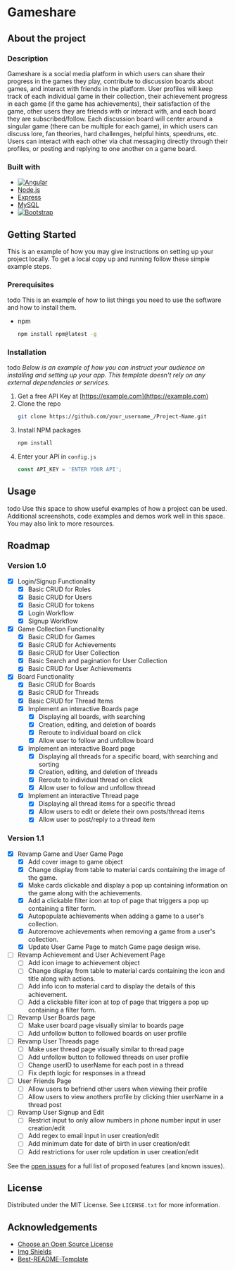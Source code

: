 # Gameshare

<!-- About the project -->

## About the project

### Description
Gameshare is a social media platform in which users can share their progress in the games they play,
contribute to discussion boards about games, and interact with friends in the platform. User profiles will keep track of each individual game in their collection, their achievement progress in each game (if the game has achievements), their satisfaction of the game, other users they are friends with or interact with, and each board they are subscribed/follow. Each discussion board will center around a singular game (there can be multiple for each game), in which users can discuss lore, fan theories, hard challenges, helpful hints, speedruns, etc. Users can interact with each other via chat messaging directly through their profiles, or posting and replying to one another on a game board.

### Built with

* [![Angular][Angular.io]][Angular-url]
* [Node.js][Node-url]
* [Express][Express-url]
* [MySQL][MySQL-url]
* [![Bootstrap][Bootstrap.com]][Bootstrap-url]

<!-- GETTING STARTED -->
## Getting Started

This is an example of how you may give instructions on setting up your project locally.
To get a local copy up and running follow these simple example steps.

<!-- Prerequisites -->
### Prerequisites

todo
This is an example of how to list things you need to use the software and how to install them.
* npm
  ```sh
  npm install npm@latest -g
  ```

<!-- Installation -->
### Installation

todo
_Below is an example of how you can instruct your audience on installing and setting up your app. This template doesn't rely on any external dependencies or services._

1. Get a free API Key at [https://example.com](https://example.com)
2. Clone the repo
   ```sh
   git clone https://github.com/your_username_/Project-Name.git
   ```
3. Install NPM packages
   ```sh
   npm install
   ```
4. Enter your API in `config.js`
   ```js
   const API_KEY = 'ENTER YOUR API';
   ```

<!-- USAGE EXAMPLES -->
## Usage
todo
Use this space to show useful examples of how a project can be used. Additional screenshots, code examples and demos work well in this space. You may also link to more resources.

<!-- ROADMAP -->
## Roadmap

### Version 1.0
- [x] Login/Signup Functionality
  - [x] Basic CRUD for Roles
  - [x] Basic CRUD for Users
  - [x] Basic CRUD for tokens
  - [x] Login Workflow
  - [x] Signup Workflow
- [x] Game Collection Functionality
  - [x] Basic CRUD for Games
  - [x] Basic CRUD for Achievements
  - [x] Basic CRUD for User Collection
  - [x] Basic Search and pagination for User Collection
  - [x] Basic CRUD for User Achievements
- [x] Board Functionality
  - [x] Basic CRUD for Boards
  - [x] Basic CRUD for Threads
  - [x] Basic CRUD for Thread Items
  - [x] Implement an interactive Boards page
    - [x] Displaying all boards, with searching
    - [x] Creation, editing, and deletion of boards
    - [x] Reroute to individual board on click
    - [x] Allow user to follow and unfollow board
  - [x] Implement an interactive Board page
    - [x] Displaying all threads for a specific board, with searching and sorting
    - [x] Creation, editing, and deletion of threads
    - [x] Reroute to individual thread on click
    - [x] Allow user to follow and unfollow thread
  - [x] Implement an interactive Thread page
    - [x] Displaying all thread items for a specific thread
    - [x] Allow users to edit or delete their own posts/thread items
    - [x] Allow user to post/reply to a thread item

### Version 1.1
- [x] Revamp Game and User Game Page
  - [x] Add cover image to game object
  - [x] Change display from table to material cards containing the image of the game.
  - [x] Make cards clickable and display a pop up containing information on the game along with the achievements.
  - [x] Add a clickable filter icon at top of page that triggers a pop up containing a filter form.
  - [x] Autopopulate achievements when adding a game to a user's collection.
  - [x] Autoremove achievements when removing a game from a user's collection.
  - [x] Update User Game Page to match Game page design wise.
- [ ] Revamp Achievement and User Achievement Page
  - [ ] Add icon image to achievement object
  - [ ] Change display from table to material cards containing the icon and title along with actions.
  - [ ] Add info icon to material card to display the details of this achievement.
  - [ ] Add a clickable filter icon at top of page that triggers a pop up containing a filter form.
- [ ] Revamp User Boards page
  - [ ] Make user board page visually similar to boards page
  - [ ] Add unfollow button to followed boards on user profile
- [ ] Revamp User Threads page
  - [ ] Make user thread page visually similar to thread page
  - [ ] Add unfollow button to followed threads on user profile
  - [ ] Change userID to userName for each post in a thread
  - [ ] Fix depth logic for responses in a thread
- [ ] User Friends Page
  - [ ] Allow users to befriend other users when viewing their profile
  - [ ] Allow users to view anothers profile by clicking thier userName in a thread post
- [ ] Revamp User Signup and Edit
  - [ ] Restrict input to only allow numbers in phone number input in user creation/edit
  - [ ] Add regex to email input in user creation/edit
  - [ ] Add minimum date for date of birth in user creation/edit
  - [ ] Add restrictions for user role updation in user creation/edit

See the [open issues](https://github.com/shukricqubain/gameshare/issues) for a full list of proposed features (and known issues).

<!-- LICENSE -->
## License

Distributed under the MIT License. See `LICENSE.txt` for more information.

<!-- ACKNOWLEDGMENTS  -->
## Acknowledgements 
* [Choose an Open Source License](https://choosealicense.com)
* [Img Shields](https://shields.io)
* [Best-README-Template](https://github.com/othneildrew/Best-README-Template)

<!-- MARKDOWN LINKS & IMAGES -->
<!-- https://www.markdownguide.org/basic-syntax/#reference-style-links -->
[Angular.io]: https://img.shields.io/badge/Angular-DD0031?style=for-the-badge&logo=angular&logoColor=white
[Angular-url]: https://angular.io/
[Node-url]: https://nodejs.org/en
[Express-url]: https://expressjs.com/
[MySQL-url]: https://www.mysql.com/
[Bootstrap.com]: https://img.shields.io/badge/Bootstrap-563D7C?style=for-the-badge&logo=bootstrap&logoColor=white
[Bootstrap-url]: https://getbootstrap.com


